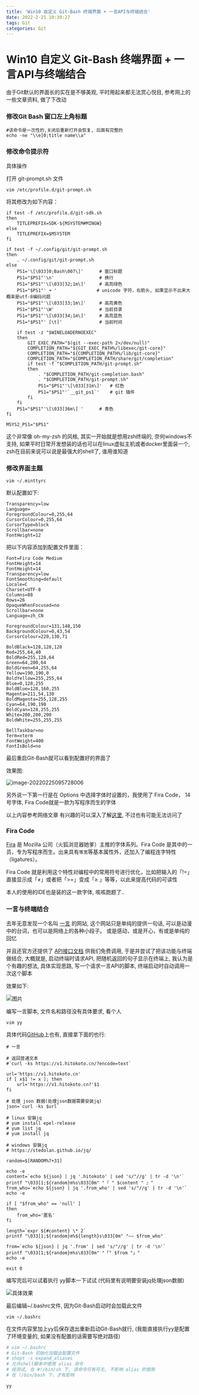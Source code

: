 ```yaml
---
title: 'Win10 自定义 Git-Bash 终端界面 + 一言API与终端结合'
date: 2022-2-25 10:39:27
tags: Git
categories: Git
---
```




# Win10 自定义 Git-Bash 终端界面 + 一言API与终端结合



由于Git默认的界面长的实在是不够美观, 平时用起来都无法赏心悦目, 参考网上的一些文章资料, 做了下改动

<!--more-->



### 修改Git Bash 窗口左上角标题

```shell
#该命令是一次性的,关闭后重新打开会恢复, 后面有完整的 
echo -ne "\\e]0;title name\\a"
```



### 修改命令提示符

具体操作

打开 git-prompt.sh 文件

```shell
vim /etc/profile.d/git-prompt.sh
```



将其修改为如下内容：

```shell
if test -f /etc/profile.d/git-sdk.sh
then
    TITLEPREFIX=SDK-${MSYSTEM#MINGW}
else
    TITLEPREFIX=$MSYSTEM
fi

if test -f ~/.config/git/git-prompt.sh
then
    . ~/.config/git/git-prompt.sh
else
    PS1='\[\033]0;Bash\007\]'      # 窗口标题
    PS1="$PS1"'\n'                 # 换行
    PS1="$PS1"'\[\033[32;1m\]'     # 高亮绿色
    PS1="$PS1"' ➜ '               # unicode 字符，右箭头, 如果显示不出来大概率是utf-8编码问题
    PS1="$PS1"'\[\033[33;1m\]'     # 高亮黄色
    PS1="$PS1"'\W'                 # 当前目录
    PS1="$PS1"'\[\033[34;1m\]'     # 高亮蓝色
    PS1="$PS1"' [\t]'              # 当前时间
    
    if test -z "$WINELOADERNOEXEC"
    then
        GIT_EXEC_PATH="$(git --exec-path 2>/dev/null)"
        COMPLETION_PATH="${GIT_EXEC_PATH%/libexec/git-core}"
        COMPLETION_PATH="${COMPLETION_PATH%/lib/git-core}"
        COMPLETION_PATH="$COMPLETION_PATH/share/git/completion"
        if test -f "$COMPLETION_PATH/git-prompt.sh"
        then
            . "$COMPLETION_PATH/git-completion.bash"
            . "$COMPLETION_PATH/git-prompt.sh"
            PS1="$PS1"'\[\033[31m\]'   # 红色
            PS1="$PS1"'`__git_ps1`'    # git 插件
        fi
    fi
    PS1="$PS1"'\[\033[36m\] '      # 青色
fi

MSYS2_PS1="$PS1"
```



这个非常像 oh-my-zsh 的风格, 其实一开始就是想用zsh终端的, 奈何windows不支持, 如果平时日常开发想装的话也可以在linux虚拟主机或者docker里面装一个, zsh在目前来说可以说是最强大的shell了, 谁用谁知道



### 修改界面主题



```shell
vim ~/.minttyrc
```



默认配置如下:

```shell
Transparency=low
Language=
ForegroundColour=0,255,64
CursorColour=0,255,64
CursorType=block
Scrollbar=none
FontHeight=12
```



把以下内容添加到配置文件里面：

```shell
Font=Fira Code Medium
FontHeight=14
FontHeight=14
Transparency=low
FontSmoothing=default
Locale=C
Charset=UTF-8
Columns=88
Rows=26
OpaqueWhenFocused=no
Scrollbar=none
Language=zh_CN

ForegroundColour=131,148,150
BackgroundColour=0,43,54
CursorColour=220,130,71

BoldBlack=128,128,128
Red=255,64,40
BoldRed=255,128,64
Green=64,200,64
BoldGreen=64,255,64
Yellow=190,190,0
BoldYellow=255,255,64
Blue=0,128,255
BoldBlue=128,160,255
Magenta=211,54,130
BoldMagenta=255,128,255
Cyan=64,190,190
BoldCyan=128,255,255
White=200,200,200
BoldWhite=255,255,255

BellTaskbar=no
Term=xterm
FontWeight=400
FontIsBold=no
```



最后重启Git-Bash就可以看到配置好的界面了

效果图:

![image-20220225095728006](https://aexphoto-1251755124.file.myqcloud.com/img/2022/02/b59d6821407fde73b5f757df99c3b600.png)





另外说一下第一行是在 Options 中选择字体时设置的，我使用了 Fira Code， 14号字体,   Fira Code就是一款为写程序而生的字体

以上内容参考网络文章 有兴趣的可以深入了解[这里](http://www.voidcn.com/article/p-wavhthxe-tr.html), 不过也有可能无法访问了



### Fira Code

[Fira](https://www.jianshu.com/p/266b4fa2c446?tdsourcetag=s_pctim_aiomsg) 是 Mozilla 公司（火狐浏览器她爹）主推的字体系列。Fira Code 是其中的一员，专为写程序而生。出来具有`等宽`等基本属性外，还加入了编程连字特性（ligatures）。

Fira Code 就是利用这个特性对编程中的常用符号进行优化，比如把输入的「!=」直接显示成「≠」或者把「>=」变成「≥ 」等等，以此来提高代码的可读性

本人的使用的IDE也是装的这一款字体, 咳咳跑题了..



### 一言与终端结合

去年无意发现一个名叫 [一言](https://hitokoto.cn/) 的网站, 这个网站只是单纯的提供一句话,  可以是动漫中的台词，也可以是网络上的各种小段子。 或是感动，或是开心，有或是单纯的回忆



 并且还官方还提供了 [API接口文档](https://developer.hitokoto.cn/sentence/#%E7%AE%80%E4%BB%8B) 供我们免费调用, 于是并尝试了把该功能与终端做结合, 大概就是, 启动终端时请求API, 把随机返回的句子显示在终端上, 我认为是个有趣的想法, 具体实现思路, 写一个请求一言API的脚本, 终端启动时自动调用一次这个脚本



效果如下:

![图片](https://aexphoto-1251755124.file.myqcloud.com/img/2022/02/6000258bf5290f8a45b134500f78ed39.png)



编写一言脚本, 文件名和路径没有具体要求, 看个人

```shell
vim yy
```



具体代码[GitHub](https://github.com/chuchu-z/local-config/blob/master/yy)上也有,  直接拿下面的也行:

```shell
# 一言

# 返回普通文本
#`curl -ks https://v1.hitokoto.cn/?encode=text`

url='https://v1.hitokoto.cn'
if [ x$1 != x ]; then
    url='https://v1.hitokoto.cn?'$1
fi

# 处理 json 数据(处理json数据需要安装jq)
json=`curl -ks $url`

# linux 安裝jq
# yum install epel-release
# yum list jq
# yum install jq

# windows 安裝jq
# https://stedolan.github.io/jq/

random=$[RANDOM%7+31]

echo -e
content=`echo ${json} | jq '.hitokoto' | sed 's/"//g' | tr -d '\n'`
printf "\033[1;${random}m%s\033[0m" "『 " $content " 』"
from_who=`echo ${json} | jq '.from_who' | sed 's/"//g' | tr -d '\n'`
echo -e

if [ "$from_who" == 'null' ]
then
    from_who='匿名'
fi

length=`expr ${#content} \* 2`
printf "\033[1;${random}m%${length}s\033[0m" "—— $from_who"

from=`echo ${json} | jq '.from' | sed 's/"//g' | tr -d '\n'`
printf "\033[1;${random}m%s\033[0m" "「" $from "」"
echo -e

exit 0

```



编写完后可以试着执行 yy脚本一下试试 (代码里有说明要安装jq处理json数据)

![具体效果](https://aexphoto-1251755124.file.myqcloud.com/img/2022/02/4bafe9395e8ebc8797efa3ffe93e244e.png)



最后编辑~/.bashrc文件, 因为Git-Bash启动时会加载此文件

```shell
vim ~/.bashrc
```



在文件内容里加上yy后保存退出重新启动Git-Bash就行, (我能直接执行yy是配置了环境变量的, 如果没有配置的话需要写绝对路径)

```bash
# vim ~/.bashrc
# Git-Bash 初始化加载此配置文件
# shopt -s expand_aliases
# 允许shell脚本中使用 alias 命令
# 经测试, 在 #!/bin/sh 下, 该命令可有可无, 不影响 alias 的使用
# 在 !/bin/bash 下，才有影响

yy
```

